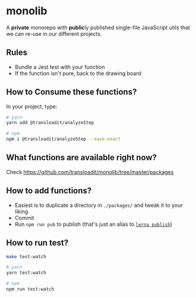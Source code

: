 # monolib

A **private** monorepo with **public**ly published single-file JavaScript utils that we can re-use in our different projects.

## Rules

- Bundle a Jest test with your function
- If the function isn't pure, back to the drawing board

## How to Consume these functions?

In your project, type:

```bash
# yarn
yarn add @transloadit/analyzeStep

# npm
npm i @transloadit/analyzeStep --save-exact
```

## What functions are available right now?

Check <https://github.com/transloadit/monolib/tree/master/packages>

## How to add functions?

- Easiest is to duplicate a directory in `./packages/` and tweak it to your liking
- Commit
- Run `npm run pub` to publish (that's just an alias to [`lerna publish`](https://lerna.js.org/#command-publish))

## How to run test?

```bash
make test-watch

# yarn
yarn test:watch

# npm
npm run test:watch
```

